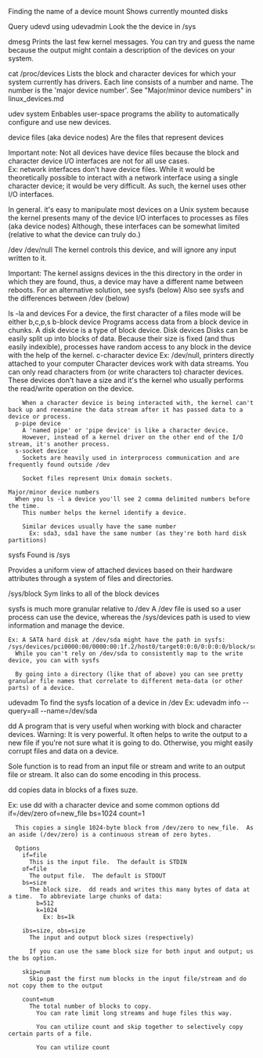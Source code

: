 Finding the name of a device
  mount
    Shows currently mounted disks

  Query udevd using udevadmin
  Look the the device in /sys

  dmesg
    Prints the last few kernel messages.  You can try and guess the name because the output might contain a description of the devices on your system.

  cat /proc/devices
    Lists the block and character devices for which your system currently has drivers.
      Each line consists of a number and name.  The number is the 'major device number'.
        See "Major/minor device numbers" in linux_devices.md


udev system
  Enbables user-space programs the ability to automatically configure and use new devices.

device files (aka device nodes)
  Are the files that represent devices

  Important note: Not all devices have device files because the block and character device I/O interfaces are not for all use cases.  
    Ex: network interfaces don't have device files.
      While it would be theoretically possible to interact with a network interface using a single character device; it would be very difficult.  As such, the kernel uses other I/O interfaces.

  In general. it's easy to manipulate most devices on a Unix system because the kernel presents many of the device I/O interfaces to processes as files (aka device nodes)
    Although, these interfaces can be somewhat limited (relative to what the device can truly do.)

/dev
  /dev/null
    The kernel controls this device, and will ignore any input written to it.

  Important: The kernel assigns devices in the this directory in the order in which they are found, thus, a device may have a different name between reboots.
    For an alternative solution, see sysfs (below) Also see sysfs and the differences between /dev (below)

  ls -la and devices
    For a device, the first character of a files mode will be either b,c,p,s
      b-block device
        Programs access data from a block device in chunks.  A disk device is a type of block device.
          Disk devices
            Disks can be easily split up into blocks of data.  Because their size is fixed (and thus easily indexible), processes have random access to any block in the device with the help of the kernel.
      c-character device 
        Ex: /dev/null, printers directly attached to your computer
        Character devices work with data streams.  You can only read characters from (or write characters to) character devices.  These devices don't have a size and it's the kernel who usually performs the read/write operation on the device.

        When a character device is being interacted with, the kernel can't back up and reexamine the data stream after it has passed data to a device or process.
      p-pipe device
        A 'named pipe' or 'pipe device' is like a character device.
        However, instead of a kernel driver on the other end of the I/O stream, it's another process.
      s-socket device
        Sockets are heavily used in interprocess communication and are frequently found outside /dev

        Socket files represent Unix domain sockets.

    Major/minor device numbers
      When you ls -l a device you'll see 2 comma delimited numbers before the time.
        This number helps the kernel identify a device.

        Similar devices usually have the same number
          Ex: sda3, sda1 have the same number (as they're both hard disk partitions)
sysfs
  Found is /sys

  Provides a uniform view of attached devices based on their hardware attributes through a system of files and directories.  

  /sys/block
    Sym links to all of the block devices

  sysfs is much more granular relative to /dev
    A /dev file is used so a user process can use the device, whereas the /sys/devices path is used to view information and manage the device.

    Ex: A SATA hard disk at /dev/sda might have the path in sysfs: /sys/devices/pci0000:00/0000:00:1f.2/host0/target0:0:0/0:0:0:0/block/sda
      While you can't rely on /dev/sda to consistently map to the write device, you can with sysfs

      By going into a directory (like that of above) you can see pretty granular file names that correlate to different meta-data (or other parts) of a device.

  udevadm
  To find the sysfs location of a device in /dev
    Ex: udevadm info --query=all --name=/dev/sda

dd
  A program that is very useful when working with block and character devices.
    Warning: It is very powerful.  It often helps to write the output to a new file if you're not sure what it is going to do.  Otherwise, you might easily corrupt files and data on a device.

  Sole function is to read from an input file or stream and write to an output file or stream.
    It also can do some encoding in this process.

  dd copies data in blocks of a fixes suze.

  Ex: use dd with a character device and some common options
    dd if=/dev/zero of=new_file bs=1024 count=1

      This copies a single 1024-byte block from /dev/zero to new_file.  As an aside (/dev/zero) is a continuous stream of zero bytes.

      Options
        if=file
          This is the input file.  The default is STDIN
        of=file
          The output file.  The default is STDOUT
        bs=size
          The block size.  dd reads and writes this many bytes of data at a time.  To abbreviate large chunks of data:
            b=512
            k=1024
              Ex: bs=1k

        ibs=size, obs=size
          The input and output block sizes (respectively)

          If you can use the same block size for both input and output; us the bs option.

        skip=num
          Skip past the first num blocks in the input file/stream and do not copy them to the output

        count=num
          The total number of blocks to copy.
            You can rate limit long streams and huge files this way.

            You can utilize count and skip together to selectively copy certain parts of a file.

            You can utilize count 







